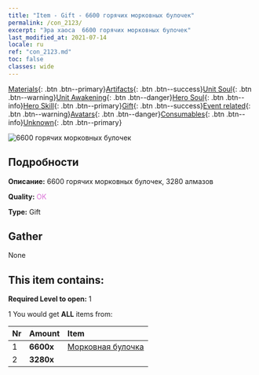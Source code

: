 ```yaml
---
title: "Item - Gift - 6600 горячих морковных булочек"
permalink: /con_2123/
excerpt: "Эра хаоса  6600 горячих морковных булочек"
last_modified_at: 2021-07-14
locale: ru
ref: "con_2123.md"
toc: false
classes: wide
---
```

 [Materials](/ItemsRU/){: .btn .btn--primary}[Artifacts](/ItemsRU/Artifacts/){: .btn .btn--success}[Unit Soul](/ItemsRU/UnitSoul/){: .btn .btn--warning}[Unit Awakening](/ItemsRU/UnitAwakening/){: .btn .btn--danger}[Hero Soul](/ItemsRU/HeroSoul/){: .btn .btn--info}[Hero Skill](/ItemsRU/HeroSkill/){: .btn .btn--primary}[Gift](/ItemsRU/Gift/){: .btn .btn--success}[Event related](/ItemsRU/Events/){: .btn .btn--warning}[Avatars](/ItemsRU/Avatars/){: .btn .btn--danger}[Consumables](/ItemsRU/Consumables/){: .btn .btn--info}[Unknown](/ItemsRU/Unknown/){: .btn .btn--primary}

 ![6600 горячих морковных булочек](/images/t/i_907590.png)

## Подробности
 **Описание:** 6600 горячих морковных булочек, 3280 алмазов

 **Quality:** <span style="color: #DA70D6">OK</span>

 **Type:** Gift

## Gather

  None

## This item contains:

 **Required Level to open:** 1

 1 You would get **ALL** items  from:

  | Nr | Amount |     Item    |
  |:---|:-------|:------------|
  | 1 |  **6600x** | [Морковная булочка](/ItemsRU/con_2119/) |  | 
  | 2 |  **3280x** | <i class="fas fa-gem"/> |  | 

